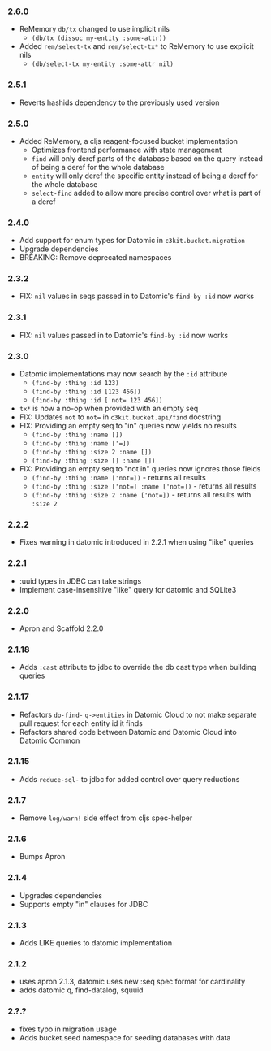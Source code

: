 ### 2.6.0
 * ReMemory `db/tx` changed to use implicit nils 
   * `(db/tx (dissoc my-entity :some-attr))`
 * Added `rem/select-tx` and `rem/select-tx*` to ReMemory to use explicit nils
   * `(db/select-tx my-entity :some-attr nil)`

### 2.5.1
 * Reverts hashids dependency to the previously used version

### 2.5.0
 * Added ReMemory, a cljs reagent-focused bucket implementation
   * Optimizes frontend performance with state management
   * `find` will only deref parts of the database based on the query instead of being a deref for the whole database
   * `entity` will only deref the specific entity instead of being a deref for the whole database
   * `select-find` added to allow more precise control over what is part of a deref

### 2.4.0
 * Add support for enum types for Datomic in `c3kit.bucket.migration`
 * Upgrade dependencies
 * BREAKING: Remove deprecated namespaces

### 2.3.2
 * FIX: `nil` values in seqs passed in to Datomic's `find-by :id` now works

### 2.3.1
 * FIX: `nil` values passed in to Datomic's `find-by :id` now works

### 2.3.0
 * Datomic implementations may now search by the `:id` attribute
   * `(find-by :thing :id 123)`
   * `(find-by :thing :id [123 456])`
   * `(find-by :thing :id ['not= 123 456])`
 * `tx*` is now a no-op when provided with an empty seq
 * FIX: Updates `not` to `not=` in `c3kit.bucket.api/find` docstring
 * FIX: Providing an empty seq to "in" queries now yields no results
   * `(find-by :thing :name [])`
   * `(find-by :thing :name ['=])`
   * `(find-by :thing :size 2 :name [])`
   * `(find-by :thing :size [] :name [])`
* FIX: Providing an empty seq to "not in" queries now ignores those fields
    * `(find-by :thing :name ['not=])` - returns all results
    * `(find-by :thing :size ['not=] :name ['not=])` - returns all results
    * `(find-by :thing :size 2 :name ['not=])` - returns all results with `:size 2`

### 2.2.2
 * Fixes warning in datomic introduced in 2.2.1 when using "like" queries

### 2.2.1
 * :uuid types in JDBC can take strings
 * Implement case-insensitive "like" query for datomic and SQLite3

### 2.2.0
 * Apron and Scaffold 2.2.0

### 2.1.18
 * Adds `:cast` attribute to jdbc to override the db cast type when building queries

### 2.1.17
* Refactors `do-find-` `q->entities` in Datomic Cloud to not make separate pull request for each entity id it finds
* Refactors shared code between Datomic and Datomic Cloud into Datomic Common

### 2.1.15
 * Adds `reduce-sql-` to jdbc for added control over query reductions

### 2.1.7
 * Remove `log/warn!` side effect from cljs spec-helper

### 2.1.6
 * Bumps Apron

### 2.1.4
 * Upgrades dependencies
 * Supports empty "in" clauses for JDBC

### 2.1.3 
 * Adds LIKE queries to datomic implementation

### 2.1.2
 * uses apron 2.1.3, datomic uses new :seq spec format for cardinality
 * adds datomic q, find-datalog, squuid

### 2.?.?
 * fixes typo in migration usage 
 * Adds bucket.seed namespace for seeding databases with data
